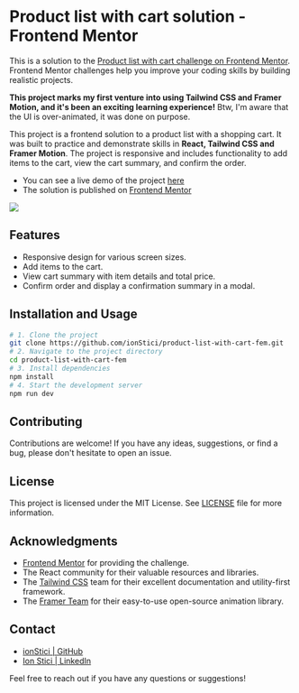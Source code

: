 # Product list with cart solution - Frontend Mentor

This is a solution to the [Product list with cart challenge on Frontend Mentor](https://www.frontendmentor.io/challenges/product-list-with-cart-5MmqLVAp_d). Frontend Mentor challenges help you improve your coding skills by building realistic projects.

**This project marks my first venture into using Tailwind CSS and Framer Motion, and it's been an exciting learning experience!** Btw, I'm aware that the UI is over-animated, it was done on purpose.

This project is a frontend solution to a product list with a shopping cart. It was built to practice and demonstrate skills in **React, Tailwind CSS and Framer Motion**. The project is responsive and includes functionality to add items to the cart, view the cart summary, and confirm the order.

- You can see a live demo of the project [here](https://ionstici.github.io/product-list-with-cart)
- The solution is published on [Frontend Mentor](https://www.frontendmentor.io/solutions/product-list-with-cart-Alfq6Q_r9K)

![](./app-demo.gif)

## Features

- Responsive design for various screen sizes.
- Add items to the cart.
- View cart summary with item details and total price.
- Confirm order and display a confirmation summary in a modal.

## Installation and Usage

```bash
# 1. Clone the project
git clone https://github.com/ionStici/product-list-with-cart-fem.git
# 2. Navigate to the project directory
cd product-list-with-cart-fem
# 3. Install dependencies
npm install
# 4. Start the development server
npm run dev
```

## Contributing

Contributions are welcome! If you have any ideas, suggestions, or find a bug, please don't hesitate to open an issue.

## License

This project is licensed under the MIT License. See [LICENSE](./LICENSE) file for more information.

## Acknowledgments

- [Frontend Mentor](https://www.frontendmentor.io/) for providing the challenge.
- The React community for their valuable resources and libraries.
- The [Tailwind CSS](https://tailwindcss.com/) team for their excellent documentation and utility-first framework.
- The [Framer Team](https://github.com/framer) for their easy-to-use open-source animation library.

## Contact

- [ionStici | GitHub](https://github.com/ionStici)
- [Ion Stici | LinkedIn](https://www.linkedin.com/in/ionstici/)

Feel free to reach out if you have any questions or suggestions!
